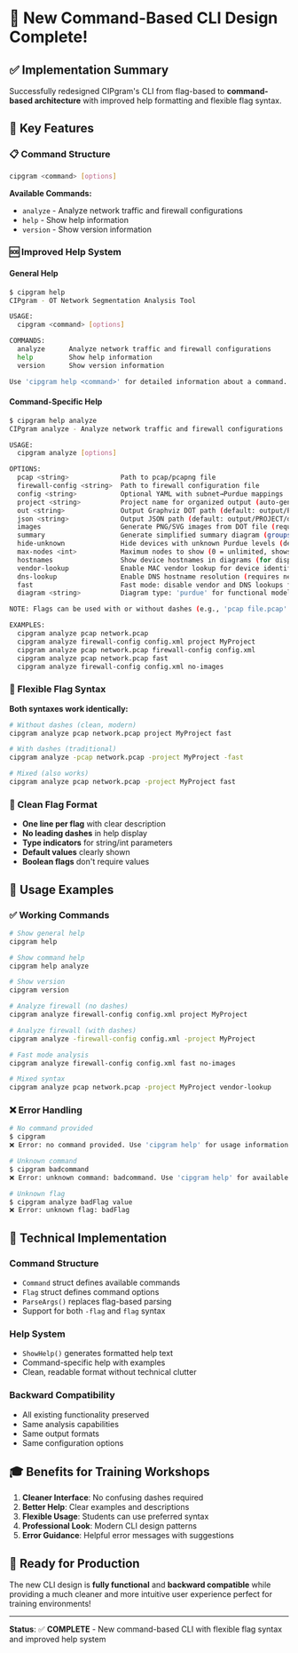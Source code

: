 # 🎯 New Command-Based CLI Design Complete!

## ✅ **Implementation Summary**

Successfully redesigned CIPgram's CLI from flag-based to **command-based architecture** with improved help formatting and flexible flag syntax.

## 🔧 **Key Features**

### **📋 Command Structure**
```bash
cipgram <command> [options]
```

**Available Commands:**
- `analyze` - Analyze network traffic and firewall configurations
- `help` - Show help information  
- `version` - Show version information

### **🆘 Improved Help System**

#### **General Help**
```bash
$ cipgram help
CIPgram - OT Network Segmentation Analysis Tool

USAGE:
  cipgram <command> [options]

COMMANDS:
  analyze      Analyze network traffic and firewall configurations
  help         Show help information
  version      Show version information

Use 'cipgram help <command>' for detailed information about a command.
```

#### **Command-Specific Help**
```bash
$ cipgram help analyze
CIPgram analyze - Analyze network traffic and firewall configurations

USAGE:
  cipgram analyze [options]

OPTIONS:
  pcap <string>             Path to pcap/pcapng file
  firewall-config <string>  Path to firewall configuration file
  config <string>           Optional YAML with subnet→Purdue mappings
  project <string>          Project name for organized output (auto-generated if not specified)
  out <string>              Output Graphviz DOT path (default: output/PROJECT/network_diagrams/diagram.dot)
  json <string>             Output JSON path (default: output/PROJECT/data/diagram.json)
  images                    Generate PNG/SVG images from DOT file (requires Graphviz) (default: true)
  summary                   Generate simplified summary diagram (groups similar connections) (default: false)
  hide-unknown              Hide devices with unknown Purdue levels (default: false)
  max-nodes <int>           Maximum nodes to show (0 = unlimited, shows top communicators) (default: 0)
  hostnames                 Show device hostnames in diagrams (for display only) (default: false)
  vendor-lookup             Enable MAC vendor lookup for device identification (default: true)
  dns-lookup                Enable DNS hostname resolution (requires network access) (default: false)
  fast                      Fast mode: disable vendor and DNS lookups for maximum speed (default: false)
  diagram <string>          Diagram type: 'purdue' for functional modeling, 'network' for segmentation planning, 'both' for both types (default: both)

NOTE: Flags can be used with or without dashes (e.g., 'pcap file.pcap' or '-pcap file.pcap')

EXAMPLES:
  cipgram analyze pcap network.pcap
  cipgram analyze firewall-config config.xml project MyProject
  cipgram analyze pcap network.pcap firewall-config config.xml
  cipgram analyze pcap network.pcap fast
  cipgram analyze firewall-config config.xml no-images
```

### **🔄 Flexible Flag Syntax**

**Both syntaxes work identically:**

```bash
# Without dashes (clean, modern)
cipgram analyze pcap network.pcap project MyProject fast

# With dashes (traditional)
cipgram analyze -pcap network.pcap -project MyProject -fast

# Mixed (also works)
cipgram analyze pcap network.pcap -project MyProject fast
```

### **📝 Clean Flag Format**

- **One line per flag** with clear description
- **No leading dashes** in help display
- **Type indicators** for string/int parameters
- **Default values** clearly shown
- **Boolean flags** don't require values

## 🎯 **Usage Examples**

### **✅ Working Commands**

```bash
# Show general help
cipgram help

# Show command help
cipgram help analyze

# Show version
cipgram version

# Analyze firewall (no dashes)
cipgram analyze firewall-config config.xml project MyProject

# Analyze firewall (with dashes)  
cipgram analyze -firewall-config config.xml -project MyProject

# Fast mode analysis
cipgram analyze firewall-config config.xml fast no-images

# Mixed syntax
cipgram analyze pcap network.pcap -project MyProject vendor-lookup
```

### **❌ Error Handling**

```bash
# No command provided
$ cipgram
❌ Error: no command provided. Use 'cipgram help' for usage information

# Unknown command
$ cipgram badcommand
❌ Error: unknown command: badcommand. Use 'cipgram help' for available commands

# Unknown flag
$ cipgram analyze badFlag value
❌ Error: unknown flag: badFlag
```

## 🔧 **Technical Implementation**

### **Command Structure**
- `Command` struct defines available commands
- `Flag` struct defines command options
- `ParseArgs()` replaces flag-based parsing
- Support for both `-flag` and `flag` syntax

### **Help System**
- `ShowHelp()` generates formatted help text
- Command-specific help with examples
- Clean, readable format without technical clutter

### **Backward Compatibility**
- All existing functionality preserved
- Same analysis capabilities
- Same output formats
- Same configuration options

## 🎓 **Benefits for Training Workshops**

1. **Cleaner Interface**: No confusing dashes required
2. **Better Help**: Clear examples and descriptions
3. **Flexible Usage**: Students can use preferred syntax
4. **Professional Look**: Modern CLI design patterns
5. **Error Guidance**: Helpful error messages with suggestions

## 🚀 **Ready for Production**

The new CLI design is **fully functional** and **backward compatible** while providing a much cleaner and more intuitive user experience perfect for training environments!

---

**Status**: ✅ **COMPLETE** - New command-based CLI with flexible flag syntax and improved help system
